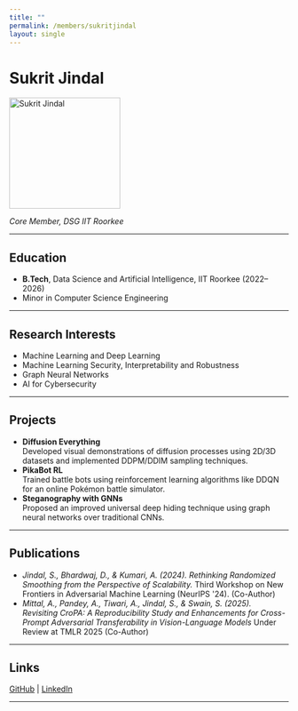 ```yaml
---
title: ""
permalink: /members/sukritjindal
layout: single
---
```




# Sukrit Jindal

<img src="{{ site.baseurl }}/assets/images/members/y24/sukrit.JPG" width="200" height="200" alt="Sukrit Jindal">


*Core Member, DSG IIT Roorkee*

---

## Education  
- **B.Tech**, Data Science and Artificial Intelligence, IIT Roorkee (2022–2026)  
- Minor in Computer Science Engineering

---

## Research Interests
- Machine Learning and Deep Learning
- Machine Learning Security, Interpretability and Robustness
- Graph Neural Networks
- AI for Cybersecurity

---

## Projects  
- **Diffusion Everything**  
  Developed visual demonstrations of diffusion processes using 2D/3D datasets and implemented DDPM/DDIM sampling techniques.
- **PikaBot RL**  
  Trained battle bots using reinforcement learning algorithms like DDQN for an online Pokémon battle simulator.
- **Steganography with GNNs**  
  Proposed an improved universal deep hiding technique using graph neural networks over traditional CNNs.

---

## Publications  
- *Jindal, S., Bhardwaj, D., & Kumari, A. (2024). Rethinking Randomized Smoothing from the Perspective of Scalability.* Third Workshop on New Frontiers in Adversarial Machine Learning (NeurIPS '24). (Co-Author)
- *Mittal, A., Pandey, A., Tiwari, A., Jindal, S., & Swain, S. (2025). Revisiting CroPA: A Reproducibility Study and Enhancements for Cross-Prompt Adversarial Transferability in Vision-Language Models* Under Review at TMLR 2025 (Co-Author)

---

## Links
[GitHub](https://github.com/sukjingitsit) | [LinkedIn](https://linkedin.com/in/sukritjindal21)

---
